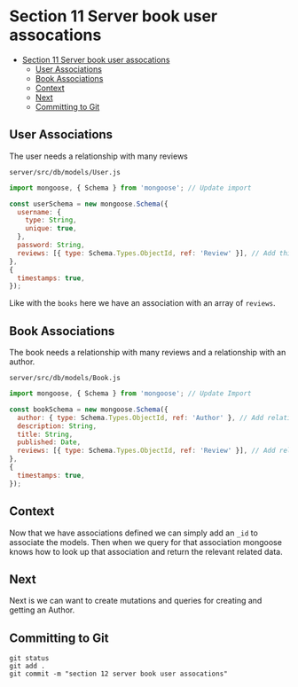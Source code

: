 # Section 11 Server book user assocations
<!-- TOC -->

- [Section 11 Server book user assocations](#section-11-server-book-user-assocations)
  - [User Associations](#user-associations)
  - [Book Associations](#book-associations)
  - [Context](#context)
  - [Next](#next)
  - [Committing to Git](#committing-to-git)

<!-- /TOC -->

## User Associations

The user needs a relationship with many reviews

`server/src/db/models/User.js`
```js
import mongoose, { Schema } from 'mongoose'; // Update import

const userSchema = new mongoose.Schema({
  username: {
    type: String,
    unique: true,
  },
  password: String,
  reviews: [{ type: Schema.Types.ObjectId, ref: 'Review' }], // Add this line
},
{ 
  timestamps: true,
});
```

Like with the `books` here we have an association with an array of `reviews`.

## Book Associations

The book needs a relationship with many reviews and a relationship with an author.

`server/src/db/models/Book.js`
```js
import mongoose, { Schema } from 'mongoose'; // Update Import

const bookSchema = new mongoose.Schema({
  author: { type: Schema.Types.ObjectId, ref: 'Author' }, // Add relationship
  description: String,
  title: String,
  published: Date,
  reviews: [{ type: Schema.Types.ObjectId, ref: 'Review' }], // Add relationship
},
{ 
  timestamps: true,
});

```

## Context

Now that we have associations defined we can simply add an `_id` to associate the models. Then when we query for that association mongoose knows how to look up that association and return the relevant related data.

## Next

Next is we can want to create mutations and queries for creating and getting an Author. 

## Committing to Git

```
git status
git add .
git commit -m "section 12 server book user assocations"
```
